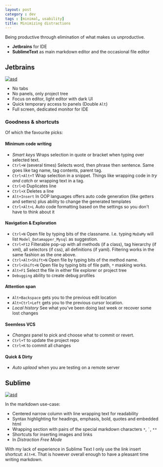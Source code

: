 ```yaml
---
layout: post
category : dev
tags : [minimal, usability]
title: Minimizing distractions  
---
```


Being productive through elimination of what makes us unproductive.

 * **Jetbrains** for IDE
 * **SublimeText** as main markdown editor and the occasional file editor

## Jetbrains
<p class="bleed_image">
    <a href="http://puu.sh/2Njjh.png"><img src="http://puu.sh/2Njjh.png" alt="asd" class="bleed"></a>
</p>

 * No tabs
 * No panels, only project tree
 * Focus on editor, light editor with dark UI
 * Quick temporary access to panels (Double `Alt`)
 * Full screen, dedicated monitor for IDE

### Goodness & shortcuts
Of which the favourite picks:
#### Minimum code writing
 * *Smart keys* Wraps selection in quote or bracket when typing over selected text.
 * `Ctrl+W` (several times) Selects word, then phrase then sentence. Same goes like tag name, tag contents, parent tag. 
 * `Ctrl+Alt+T` Wrap selection in a snippet. Things like wrapping code in *try and catch* or wrapping text in a tag.
 * `Ctrl+D` Duplicates line
 * `Ctrl+X` Deletes a line
 * `Alt+Insert` In OOP languages offers auto code generation (like getters and setters) plus ability to change the generated templates
 * `Ctrl+Alt+L` Auto code formatting based on the settings so you don't have to think about it

#### Navigation & Exploration
 * `Ctrl+N` Open file by typing bits of the classname. I.e. typing `MoDaMy` will list `Model_Datamapper_Mysql` as suggestion.
 * `Ctrl+F12` Filterable pop-up with all methods (if a class), tag hierarchy (if xml), all selectors (if css), all definitions (if yaml). Filtering works in the same fashion as the one above.
 * `Ctrl+Alt+Shift+N` Open file by typing bits of the method name. 
 * `Ctrl+Shift+N` Open file by typing bits of file path, `*` masking works. 
 * `Alt+F1` Select the file in either file explorer or project tree
 * `Debugging` ability to create debug profiles

#### Attention span
 * `Alt+Backspace` gets you to the previous edit location
 * `Alt+Ctrl+Left` gets you to the previous cursor location. 
 * *Local history* See what you've been doing last week or recover some lost changes

#### Seemless VCS
  * *Changes* panel to pick and choose what to commit or revert.
  * `Ctrl+T` to update the project repo
  * `Ctrl+K` to commit all changes

#### Quick & Dirty
  * *Auto uplaod* when you are testing on a remote server


## Sublime

<p class="bleed_image">
    <a href="http://puu.sh/2NnI5.png"><img src="http://puu.sh/2NnI5.png" alt="asd" class="bleed"></a>
</p>

In the markdown use-case:

 * Centered narrow column with line wrapping text for readability 
 * Syntax highlighting for headings, emphasis, bold, quotes and embedded html
 * Wrapping section with pairs of the special markdown characters `*`, `` ` ``, `**`
 * Shortcuts for inserting images and links
 * In *Distraction Free Mode* 

With my lack of experience in Sublime Text I only use the link insert shortcut: `Alt+K`. That is however overall enough to have a pleasant time writing markdown.
